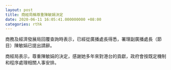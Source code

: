 ```yaml
---
layout: post
title: 商經局稱尊重陳敏娟決定
date: 2020-06-11 16:05:41.000000000 +08:00
categories: rthk
---
```


商務及經濟發展局回覆查詢時表示，已經從廣播處長得悉，署理副廣播處長（節目）陳敏娟已提出請辭。

商經局表示，尊重陳敏娟的決定，感謝她多年來對港台的貢獻，政府會按既定機制和程序處理相關人事安排。
